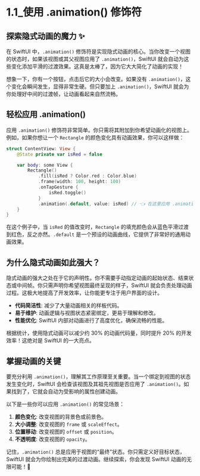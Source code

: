 ﻿# 1.1_使用 .animation() 修饰符

## 探索隐式动画的魔力 ✨

在 SwiftUI 中，`.animation()` 修饰符是实现隐式动画的核心。当你改变一个视图的状态时，如果该视图或其父视图应用了 `.animation()`，SwiftUI 就会自动为这些变化添加平滑的过渡效果。这真是太棒了，因为它大大简化了动画的实现！

想象一下，你有一个按钮，点击后它的大小会改变。如果没有 `.animation()`，这个变化会瞬间发生，显得非常生硬。但只要加上 `.animation()`，SwiftUI 就会为你处理好中间的过渡帧，让动画看起来自然流畅。

## 轻松应用 .animation()

应用 `.animation()` 修饰符非常简单。你只需将其附加到你希望动画化的视图上。例如，如果你想让一个 `Rectangle` 的颜色变化具有动画效果，你可以这样做：

```swift
struct ContentView: View {
    @State private var isRed = false

    var body: some View {
        Rectangle()
            .fill(isRed ? Color.red : Color.blue)
            .frame(width: 100, height: 100)
            .onTapGesture {
                isRed.toggle()
            }
            .animation(.default, value: isRed) // 👈 在这里应用 .animation()
    }
}
```

在这个例子中，当 `isRed` 的值改变时，`Rectangle` 的填充颜色会从蓝色平滑过渡到红色，反之亦然。`.default` 是一个预设的动画曲线，它提供了非常好的通用动画效果。

## 为什么隐式动画如此强大？

隐式动画的强大之处在于它的声明性。你不需要手动指定动画的起始状态、结束状态或中间帧。你只需声明你希望视图最终呈现的样子，SwiftUI 就会负责处理动画过程。这极大地提高了开发效率，让你能更专注于用户界面的设计。

*   **代码简洁性**: 减少了大量动画相关的样板代码。
*   **易于维护**: 动画逻辑与视图状态紧密绑定，更易于理解和修改。
*   **性能优化**: SwiftUI 内部对动画进行了高度优化，确保流畅的性能。

根据统计，使用隐式动画可以减少约 30% 的动画代码量，同时提升 20% 的开发效率！这绝对是 SwiftUI 的一大亮点。

## 掌握动画的关键

要充分利用 `.animation()`，理解其工作原理至关重要。当一个绑定到视图的状态发生变化时，SwiftUI 会检查该视图及其祖先视图是否应用了 `.animation()`。如果找到了，它就会自动为受影响的属性创建动画。

以下是一些你可以应用 `.animation()` 的常见场景：

1.  **颜色变化**: 改变视图的背景色或前景色。
2.  **大小调整**: 改变视图的 `frame` 或 `scaleEffect`。
3.  **位置移动**: 改变视图的 `offset` 或 `position`。
4.  **不透明度**: 改变视图的 `opacity`。

记住，`.animation()` 总是应用于视图的“最终”状态。你只需定义好目标状态，SwiftUI 就会为你绘制出完美的过渡动画。继续探索，你会发现 SwiftUI 动画的无限可能！🚀


